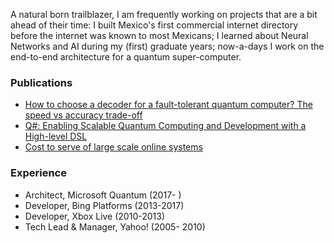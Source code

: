 A natural born trailblazer, I am frequently working on projects that are a bit ahead of their time: I built Mexico's first commercial internet directory before the internet was known to most Mexicans; I learned about Neural Networks and AI during my (first) graduate years; now-a-days I work on the end-to-end architecture for a quantum super-computer.

### Publications

  - [How to choose a decoder for a fault-tolerant quantum computer? The speed vs accuracy trade-off](https://scholar.google.com/scholar?oi=bibs&cluster=14346917698909129078&btnI=1&hl=en)
  - [Q#: Enabling Scalable Quantum Computing and Development with a High-level DSL](https://dl.acm.org/doi/abs/10.1145/3183895.3183901)
  - [Cost to serve of large scale online systems](https://scholar.google.com/scholar?oi=bibs&cluster=11765397427345892575&btnI=1&hl=en)


### Experience

  - Architect, Microsoft Quantum (2017- )
  - Developer, Bing Platforms (2013-2017)
  - Developer, Xbox Live (2010-2013)
  - Tech Lead & Manager, Yahoo! (2005- 2010)
